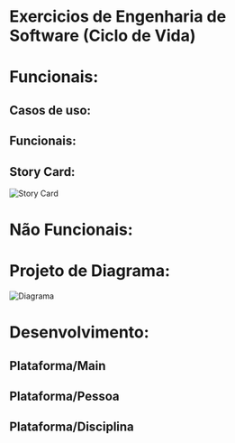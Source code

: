 # Exercicios de Engenharia de Software (Ciclo de Vida)

# Funcionais:

## Casos de uso:

## Funcionais:

## Story Card:

![Story Card](https://user-images.githubusercontent.com/56142288/172261768-fdeb3ddf-c6d0-4358-98de-c78a37fc5ea0.jpg)

# Não Funcionais:

# Projeto de Diagrama:

![Diagrama](https://user-images.githubusercontent.com/56142288/172261760-d7a893e3-3190-474f-8488-8592425e245e.jpg)

# Desenvolvimento:

## Plataforma/Main

## Plataforma/Pessoa

## Plataforma/Disciplina
